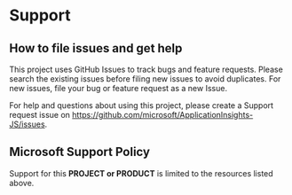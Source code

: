 # Support

## How to file issues and get help  

This project uses GitHub Issues to track bugs and feature requests. Please search the existing
issues before filing new issues to avoid duplicates.  For new issues, file your bug or
feature request as a new Issue.

For help and questions about using this project, please create a Support request issue on
https://github.com/microsoft/ApplicationInsights-JS/issues.

## Microsoft Support Policy  

Support for this **PROJECT or PRODUCT** is limited to the resources listed above.
